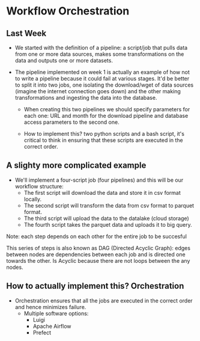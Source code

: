 # Workflow Orchestration

## Last Week 
* We started with the definition of a pipeline: a script/job that pulls data from one or more
data sources, makes some transformations on the data and outputs one or more datasets.

* The pipeline implemented on week 1 is actually an example of how not to write a pipeline because it could fail at various stages. It'd be better to split it into two jobs, one isolating
the download/wget of data sources (imagine the internet connection goes down) and the other making transformations and ingesting the data into the database.  

    * When creating this two pipelines we should specify parameters for each one: URL and month for the download pipeline and database access parameters to the second one.

    * How to implement this? two python scripts and a bash script, it's critical to think in ensuring that these scripts are executed in the correct order.

## A slighty more complicated example

* We'll implement a  four-script job (four pipelines) and this will be our workflow structure: 
    * The first script will download the data and store it 
    in csv format locally. 
    * The second script will transform the data from csv format to parquet format. 
    * The third script will upload the data to the datalake (cloud storage)
    * The fourth script takes the parquet data and uploads it to big query.

Note: each step depends on each other for the entire job to be succesful

This series of steps is also known as DAG (Directed Acyclic Graph): edges between nodes are dependencies between each job and is directed one towards the other. Is Acyclic because there are not loops between the any nodes.


## How to actually implement this? Orchestration

* Orchestration ensures that all the jobs are executed in the correct order and hence minimizes
failure.
    * Multiple software options: 
        * Luigi
        * Apache Airflow
        * Prefect

